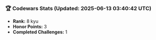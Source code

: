 ### 🏆 Codewars Stats (Updated: 2025-06-13 03:40:42 UTC)

- **Rank:** 8 kyu
- **Honor Points:** 3
- **Completed Challenges:** 1
